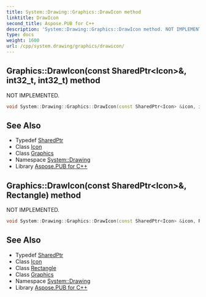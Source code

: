 ```yaml
---
title: System::Drawing::Graphics::DrawIcon method
linktitle: DrawIcon
second_title: Aspose.PUB for C++
description: 'System::Drawing::Graphics::DrawIcon method. NOT IMPLEMENTED in C++.'
type: docs
weight: 1600
url: /cpp/system.drawing/graphics/drawicon/
---
```

## Graphics::DrawIcon(const SharedPtr\<Icon\>\&, int32_t, int32_t) method


NOT IMPLEMENTED.

```cpp
void System::Drawing::Graphics::DrawIcon(const SharedPtr<Icon> &icon, int32_t x, int32_t y)
```


## See Also

* Typedef [SharedPtr](../../../system/sharedptr/)
* Class [Icon](../../icon/)
* Class [Graphics](../)
* Namespace [System::Drawing](../../)
* Library [Aspose.PUB for C++](../../../)
## Graphics::DrawIcon(const SharedPtr\<Icon\>\&, Rectangle) method


NOT IMPLEMENTED.

```cpp
void System::Drawing::Graphics::DrawIcon(const SharedPtr<Icon> &icon, Rectangle targetRect)
```


## See Also

* Typedef [SharedPtr](../../../system/sharedptr/)
* Class [Icon](../../icon/)
* Class [Rectangle](../../rectangle/)
* Class [Graphics](../)
* Namespace [System::Drawing](../../)
* Library [Aspose.PUB for C++](../../../)
